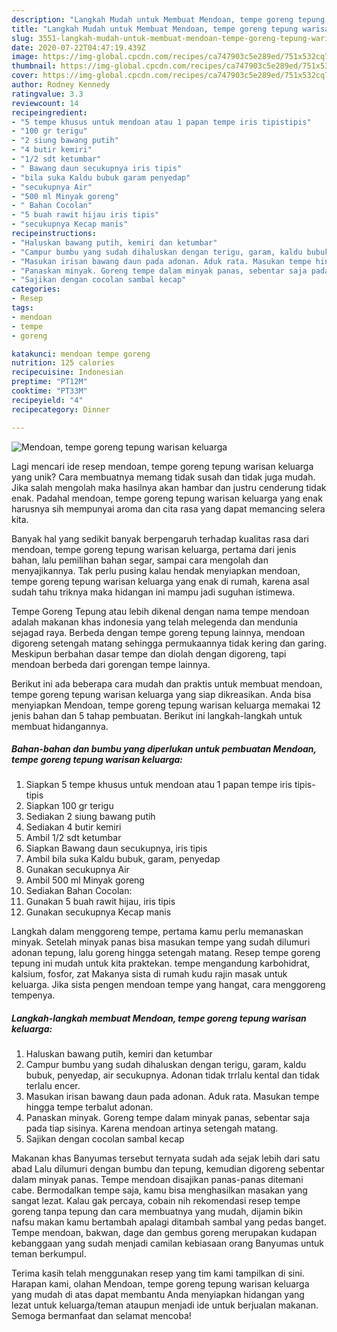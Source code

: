 ```yaml
---
description: "Langkah Mudah untuk Membuat Mendoan, tempe goreng tepung warisan keluarga, Lezat Sekali"
title: "Langkah Mudah untuk Membuat Mendoan, tempe goreng tepung warisan keluarga, Lezat Sekali"
slug: 3551-langkah-mudah-untuk-membuat-mendoan-tempe-goreng-tepung-warisan-keluarga-lezat-sekali
date: 2020-07-22T04:47:19.439Z
image: https://img-global.cpcdn.com/recipes/ca747903c5e289ed/751x532cq70/mendoan-tempe-goreng-tepung-warisan-keluarga-foto-resep-utama.jpg
thumbnail: https://img-global.cpcdn.com/recipes/ca747903c5e289ed/751x532cq70/mendoan-tempe-goreng-tepung-warisan-keluarga-foto-resep-utama.jpg
cover: https://img-global.cpcdn.com/recipes/ca747903c5e289ed/751x532cq70/mendoan-tempe-goreng-tepung-warisan-keluarga-foto-resep-utama.jpg
author: Rodney Kennedy
ratingvalue: 3.3
reviewcount: 14
recipeingredient:
- "5 tempe khusus untuk mendoan atau 1 papan tempe iris tipistipis"
- "100 gr terigu"
- "2 siung bawang putih"
- "4 butir kemiri"
- "1/2 sdt ketumbar"
- " Bawang daun secukupnya iris tipis"
- "bila suka Kaldu bubuk garam penyedap"
- "secukupnya Air"
- "500 ml Minyak goreng"
- " Bahan Cocolan"
- "5 buah rawit hijau iris tipis"
- "secukupnya Kecap manis"
recipeinstructions:
- "Haluskan bawang putih, kemiri dan ketumbar"
- "Campur bumbu yang sudah dihaluskan dengan terigu, garam, kaldu bubuk, penyedap, air secukupnya. Adonan tidak trrlalu kental dan tidak terlalu encer."
- "Masukan irisan bawang daun pada adonan. Aduk rata. Masukan tempe hingga tempe terbalut adonan."
- "Panaskan minyak. Goreng tempe dalam minyak panas, sebentar saja pada tiap sisinya. Karena mendoan artinya setengah matang."
- "Sajikan dengan cocolan sambal kecap"
categories:
- Resep
tags:
- mendoan
- tempe
- goreng

katakunci: mendoan tempe goreng 
nutrition: 125 calories
recipecuisine: Indonesian
preptime: "PT12M"
cooktime: "PT33M"
recipeyield: "4"
recipecategory: Dinner

---
```



![Mendoan, tempe goreng tepung warisan keluarga](https://img-global.cpcdn.com/recipes/ca747903c5e289ed/751x532cq70/mendoan-tempe-goreng-tepung-warisan-keluarga-foto-resep-utama.jpg)

Lagi mencari ide resep mendoan, tempe goreng tepung warisan keluarga yang unik? Cara membuatnya memang tidak susah dan tidak juga mudah. Jika salah mengolah maka hasilnya akan hambar dan justru cenderung tidak enak. Padahal mendoan, tempe goreng tepung warisan keluarga yang enak harusnya sih mempunyai aroma dan cita rasa yang dapat memancing selera kita.

Banyak hal yang sedikit banyak berpengaruh terhadap kualitas rasa dari mendoan, tempe goreng tepung warisan keluarga, pertama dari jenis bahan, lalu pemilihan bahan segar, sampai cara mengolah dan menyajikannya. Tak perlu pusing kalau hendak menyiapkan mendoan, tempe goreng tepung warisan keluarga yang enak di rumah, karena asal sudah tahu triknya maka hidangan ini mampu jadi suguhan istimewa.

Tempe Goreng Tepung atau lebih dikenal dengan nama tempe mendoan adalah makanan khas indonesia yang telah melegenda dan mendunia sejagad raya. Berbeda dengan tempe goreng tepung lainnya, mendoan digoreng setengah matang sehingga permukaannya tidak kering dan garing. Meskipun berbahan dasar tempe dan diolah dengan digoreng, tapi mendoan berbeda dari gorengan tempe lainnya.


Berikut ini ada beberapa cara mudah dan praktis untuk membuat mendoan, tempe goreng tepung warisan keluarga yang siap dikreasikan. Anda bisa menyiapkan Mendoan, tempe goreng tepung warisan keluarga memakai 12 jenis bahan dan 5 tahap pembuatan. Berikut ini langkah-langkah untuk membuat hidangannya.

<!--inarticleads1-->

##### Bahan-bahan dan bumbu yang diperlukan untuk pembuatan Mendoan, tempe goreng tepung warisan keluarga:

1. Siapkan 5 tempe khusus untuk mendoan atau 1 papan tempe iris tipis-tipis
1. Siapkan 100 gr terigu
1. Sediakan 2 siung bawang putih
1. Sediakan 4 butir kemiri
1. Ambil 1/2 sdt ketumbar
1. Siapkan  Bawang daun secukupnya, iris tipis
1. Ambil bila suka Kaldu bubuk, garam, penyedap
1. Gunakan secukupnya Air
1. Ambil 500 ml Minyak goreng
1. Sediakan  Bahan Cocolan:
1. Gunakan 5 buah rawit hijau, iris tipis
1. Gunakan secukupnya Kecap manis


Langkah dalam menggoreng tempe, pertama kamu perlu memanaskan minyak. Setelah minyak panas bisa masukan tempe yang sudah dilumuri adonan tepung, lalu goreng hingga setengah matang. Resep tempe goreng tepung ini mudah untuk kita praktekan. tempe mengandung karbohidrat, kalsium, fosfor, zat Makanya sista di rumah kudu rajin masak untuk keluarga. Jika sista pengen mendoan tempe yang hangat, cara menggoreng tempenya. 

<!--inarticleads2-->

##### Langkah-langkah membuat Mendoan, tempe goreng tepung warisan keluarga:

1. Haluskan bawang putih, kemiri dan ketumbar
1. Campur bumbu yang sudah dihaluskan dengan terigu, garam, kaldu bubuk, penyedap, air secukupnya. Adonan tidak trrlalu kental dan tidak terlalu encer.
1. Masukan irisan bawang daun pada adonan. Aduk rata. Masukan tempe hingga tempe terbalut adonan.
1. Panaskan minyak. Goreng tempe dalam minyak panas, sebentar saja pada tiap sisinya. Karena mendoan artinya setengah matang.
1. Sajikan dengan cocolan sambal kecap


Makanan khas Banyumas tersebut ternyata sudah ada sejak lebih dari satu abad Lalu dilumuri dengan bumbu dan tepung, kemudian digoreng sebentar dalam minyak panas. Tempe mendoan disajikan panas-panas ditemani cabe. Bermodalkan tempe saja, kamu bisa menghasilkan masakan yang sangat lezat. Kalau gak percaya, cobain nih rekomendasi resep tempe goreng tanpa tepung dan cara membuatnya yang mudah, dijamin bikin nafsu makan kamu bertambah apalagi ditambah sambal yang pedas banget. Tempe mendoan, bakwan, dage dan gembus goreng merupakan kudapan kebanggaan yang sudah menjadi camilan kebiasaan orang Banyumas untuk teman berkumpul. 

Terima kasih telah menggunakan resep yang tim kami tampilkan di sini. Harapan kami, olahan Mendoan, tempe goreng tepung warisan keluarga yang mudah di atas dapat membantu Anda menyiapkan hidangan yang lezat untuk keluarga/teman ataupun menjadi ide untuk berjualan makanan. Semoga bermanfaat dan selamat mencoba!
